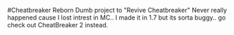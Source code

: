 #Cheatbreaker Reborn 
Dumb project to "Revive Cheatbreaker" Never really happened cause I lost intrest in MC.. I made it in 1.7 but its sorta buggy.. go check out CheatBreaker 2 instead.
